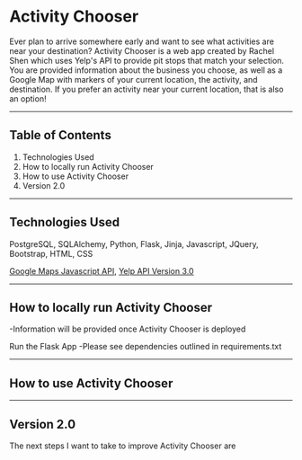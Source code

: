 # Activity Chooser

Ever plan to arrive somewhere early and want to see what activities are near your destination? Activity Chooser is a web app created by Rachel Shen which uses Yelp's API to provide pit stops that match your selection. You are provided information about the business you choose, as well as a Google Map with markers of your current location, the activity, and destination. If you prefer an activity near your current location, that is also an option!
***

## Table of Contents
1. Technologies Used
2. How to locally run Activity Chooser 
3. How to use Activity Chooser
4. Version 2.0
***

## Technologies Used
PostgreSQL, SQLAlchemy, Python, Flask, Jinja, Javascript,  JQuery, Bootstrap, HTML, CSS

[Google Maps Javascript API](https://developers.google.com/maps/documentation/directions/), [Yelp API Version 3.0](https://www.yelp.com/developers/v3/preview) 

***
## How to locally run Activity Chooser
-Information will be provided once Activity Chooser is deployed

Run the Flask App
-Please see dependencies outlined in requirements.txt

***
## How to use Activity Chooser

***
## Version 2.0

The next steps I want to take to improve Activity Chooser are